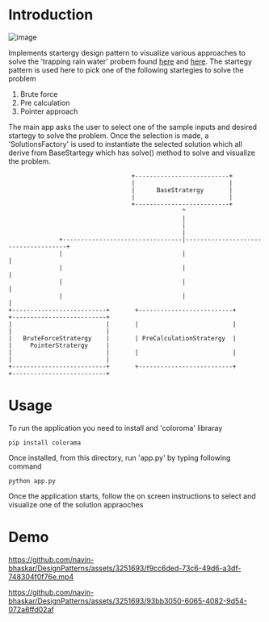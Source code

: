 # Introduction

![image](https://github.com/navin-bhaskar/DesignPatterns/assets/3251693/6014f828-c3b0-40fb-921a-df768e736277)

Implements startergy design pattern to visualize various approaches to solve the 'trapping rain water' probem found [here](https://leetcode.com/problems/trapping-rain-water/) and [here](https://www.geeksforgeeks.org/trapping-rain-water/).
The startegy pattern is used here to pick one of the following startegies to solve the problem

1. Brute force
2. Pre calculation
3. Pointer approach

The main app asks the user to select one of the sample inputs and desired startegy to solve the problem.
Once the selection is made, a 'SolutionsFactory' is used to instantiate the selected solution which all derive from
BaseStartegy which has solve() method to solve and visualize the problem.

```
                                  +--------------------------+
                                  |                          |
                                  |      BaseStratergy       |
                                  |                          |
                                  +--------------------------+
                                                ^
                                                |
                                                |
                                                |
              +---------------------------------|-------------------------------------+
              |                                 |                                     |
              |                                 |                                     |
              |                                 |                                     |
              |                                 |                                     |
+--------------------------+       +--------------------------+          +--------------------------+
|                          |       |                          |          |                          |
|   BruteForceStratergy    |       | PreCalculationStratergy  |          |     PointerStratergy     |
|                          |       |                          |          |                          |
+--------------------------+       +--------------------------+          +--------------------------+

```

# Usage

To run the application you need to install and 'coloroma' libraray

```
pip install colorama
```

Once installed, from this directory, run 'app.py' by typing following command

```
python app.py
```

Once the application starts, follow the on screen instructions to select and visualize one of the solution appraoches

# Demo


https://github.com/navin-bhaskar/DesignPatterns/assets/3251693/f9cc6ded-73c6-49d6-a3df-748304f0f76e.mp4



https://github.com/navin-bhaskar/DesignPatterns/assets/3251693/93bb3050-6065-4082-9d54-072a6ffd02af


